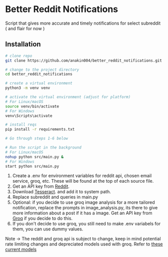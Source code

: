 # Better Reddit Notifications

Script that gives more accurate and timely notifications for select subreddit ( and flair for now )

## Installation
```bash
# clone repo
git clone https://github.com/anakin004/better_reddit_notifications.git

# change to the project directory
cd better_reddit_notifications

# create a virtual environment 
python3 -m venv venv

# activate the virtual environment (adjust for platform)
# For Linux/macOS
source venv/bin/activate
# For Windows
venv\Scripts\activate

# install reqs
pip install -r requirements.txt

# Go through steps 1-6 below

# Run the script in the background
# For Linux/macOS
nohup python src/main.py &
# For Windows 
start python src/main.py
```
1. Create a .env for environment variables for reddit api, chosen email service, groq, etc. These will be found at the top of each source file.
2. Get an API key from [Reddit](https://www.reddit.com/prefs/apps).
3. Download [Tesseract](https://github.com/UB-Mannheim/tesseract/wiki). and add it to system path.
4. Replace subreddit and queries in main.py
5. Optional: if you decide to use groq image analysis for a more tailored notification, replace the prompts in image_analysis.py, its there to give more information about a post if it has a image. Get an API key from [Groq](https://groq.com/) if you decide to do this.
6. If you don't decide to use groq, you still need to make .env variabels for them, you can use dummy values.

Note -> The reddit and groq api is subject to change, keep in mind potential rate limiting changes and depreciated models used with groq. Refer to [these current models](https://console.groq.com/docs/models)

